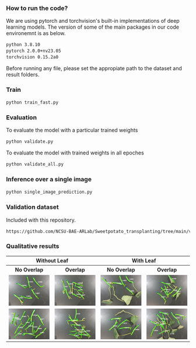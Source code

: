### How to run the code?

We are using pytorch and torchvision's built-in implementations of deep learning models. 
The version of some of the main packages in our code environemnt is as below.

```bash
python 3.8.10
pytorch 2.0.0+nv23.05
torchvision 0.15.2a0
```
Before running any file, please set the appropiate path to the dataset and result folders.

### Train

```bash
python train_fast.py
```

### Evaluation
To evaluate the model with a particular trained weights
```bash
python validate.py
```
To evaluate the model with trained weights in all epoches
```bash
python validate_all.py
```
### Inference over a single image
```bash
python single_image_prediction.py
```

### Validation dataset
Included with this repository.
```bash
https://github.com/NCSU-BAE-ARLab/Sweetpotato_transplanting/tree/main/validation_data
```
### Qualitative results
<table>
  <tr>
    <th colspan="2">Without Leaf</th>
    <th colspan="2">With Leaf</th>
  </tr>
  <tr>
    <th>No Overlap</th>
    <th>Overlap</th>
    <th>No Overlap</th>
    <th>Overlap</th>
  </tr>
  <tr>
    <td><img src="qualitative_images/img1.png" width="200"/></td>
    <td><img src="qualitative_images/img2.png" width="200"/></td>
    <td><img src="qualitative_images/img3.png" width="200"/></td>
    <td><img src="qualitative_images/img4.png" width="200"/></td>
  </tr>
  <tr>
    <td><img src="qualitative_images/img5.png" width="200"/></td>
    <td><img src="qualitative_images/img6.png" width="200"/></td>
    <td><img src="qualitative_images/img7.png" width="200"/></td>
    <td><img src="qualitative_images/img8.png" width="200"/></td>
  </tr>
</table>
